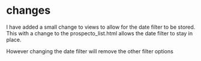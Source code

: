 # changes

I have added a small change to views to allow for the date filter to be stored. This
with a change to the prospecto_list.html allows the date filter to stay in place.

However changing the date filter will remove the other filter options